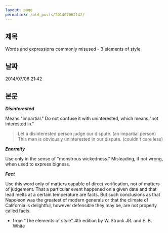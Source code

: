 ```yaml
---
layout: page
permalink: /old_posts/201407062142/
---
```


## 제목
Words and expressions commonly misused - 3 elements of style

## 날짜
2014/07/06 21:42

## 본문
<strong><em>Disinterested</em></strong>

Means "impartial." Do not confuse it with uninterested, which means "not interested in."

<blockquote>Let a disinterested person judge our dispute. (an impartial person)<br/>This man is obviously uninterested in our dispute. (couldn't care less)</blockquote>

<strong><em>Enormity</em></strong>

Use only in the sense of "monstrous wickedness." Misleading, if not wrong, when used to express bigness.

<strong><em>Fact</em></strong>

Use this word only of matters capable of direct verification, not of matters of judgement. That a particular event happened on a given date and that lead melts at a certain temperature are facts. But such conclusions as that Napoleon was the greatest of modern generals or that the climate of California is delightful, however defensible they may be, are not properly called facts.

- from "The elements of style" 4th edition by W. Strunk JR. and E. B. White